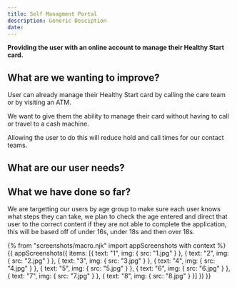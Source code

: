 ```yaml
---
title: Self Managment Portal
description: Generic Desciption
date: 
---
```

        
**Providing the user with an online account to manage their Healthy Start card.**

## What are we wanting to improve?
User can already manage their Healthy Start card by calling the care team or by visiting an ATM. 

We want to give them the ability to manage their card without having to call or travel to a cash machine.

Allowing the user to do this will reduce hold and call times for our contact teams.

## What are our user needs?


## What we have done so far?
We are targetting our users by age group to make sure each user knows what steps they can take, we plan to check the age entered and direct that user to the correct content if they are not able to complete the application, this will be based off of under 16s, under 18s and then over 18s.


{% from "screenshots/macro.njk" import appScreenshots with context %}
{{ appScreenshots({
  items: [{
      text: "1",
      img: { src: "1.jpg" }
    }, {
      text: "2",
      img: { src: "2.jpg" }
    }, {
      text: "3",
      img: { src: "3.jpg" }
    }, {
      text: "4",
      img: { src: "4.jpg" }
    }, {
      text: "5",
      img: { src: "5.jpg" }
    }, {
      text: "6",
      img: { src: "6.jpg" }
    }, {
      text: "7",
      img: { src: "7.jpg" }
    }, {
      text: "8",
      img: { src: "8.jpg" }
    }]
}) }}
